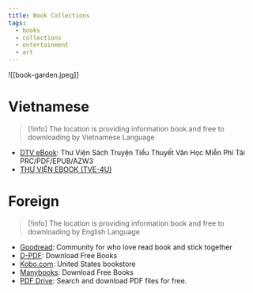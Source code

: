 ```yaml
---
title: Book Collections
tags:
  - books
  - collections
  - entertainment
  - art
---
```


![[book-garden.jpeg]]
# Vietnamese

>[!info]
>The location is providing information book and free to downloading by Vietnamese Language

- [DTV eBook](https://www.dtv-ebook.com/):  Thư Viện Sách Truyện Tiểu Thuyết Văn Học Miễn Phí Tải PRC/PDF/EPUB/AZW3
- [THƯ VIỆN EBOOK (TVE-4U)](http://tve-4u.org/)
# Foreign

>[!info]
>The location is providing information book and free to downloading by English Language

- [Goodread](https://www.goodreads.com/): Community for who love read book and stick together
- [D-PDF](https://d-pdf.com/): Download Free Books
- [Kobo.com](https://www.kobo.com/us/en):  United States bookstore
- [Manybooks](https://manybooks.net/): Download Free Books
- [PDF Drive](http://www.pdfdrive.com):  Search and download PDF files for free.